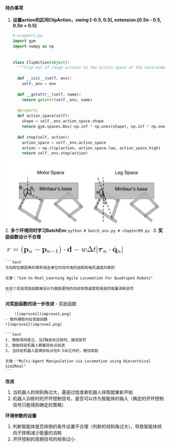 #### 待办事项
1. **设置action的区间ClipAction，swing:[-0.5, 0.5], extension:[0.5π - 0.5, 0.5π + 0.5]**
    ```python
    # wrappers.py
    import gym
    import numpy as np
    
    
    class ClipAction(object):
      """Clip out of range actions to the action space of the environment."""
    
      def __init__(self, env):
        self._env = env
    
      def __getattr__(self, name):
        return getattr(self._env, name)
    
      @property
      def action_space(self):
        shape = self._env.action_space.shape
        return gym.spaces.Box(-np.inf * np.ones(shape), np.inf * np.ones(shape), dtype=np.float32)
    
      def step(self, action):
        action_space = self._env.action_space
        action = np.clip(action, action_space.low, action_space.high)
        return self._env.step(action)
    ```

![minitaur](minitaur.png)
2. **多个环境同时学习BatchEnv**
    ```python
    # batch_env.py
    # chapter09.py
    ```
3. **奖励函数设计不合理**
   
   ![reward_func](reward_func.png)
    
    ```text
    方向和位移距离的乘积减去单位时间内电机扭矩和电机速度的乘积
   
    文章："Sim-to-Real_Learning Agile Locomotion For Quadruped Robots"
   
    在这个实验奖励函数被设计为鼓励更快的向前奔跑速度和很高的能量消耗惩罚
    ```
   **对奖励函数的进一步改进**
    - 奖励函数
   
        ![improve1](improve1.png)
    - 额外辅助内在奖励函数
    ![improve2](improve2.png)
   
    ```text
    1. 鼓励保持直立，当Z轴坐标过低时，施加惩罚
    2. 鼓励四足机器人朝着目标点前进
    3. 当四足机器人距离目标点在0.5米之内时，施加奖励
   
    文章："Multi-Agent Manipulation via Locomotion using Hierarchical Sim2Real"
    ```
    

**改进**
1. 当机器人的倾斜角过大，基座过低或者机器人摔倒就重新开始
2. 机器人训练时的开环控制信号，是否可以作为智能体的输入（确定的开环控制信号只能得到确定的策略）


**环境参数的设置**
1. 判断智能体是否摔倒的条件设置不合理（判断的倾斜角过大），导致智能体倾向于摔倒减少能量的消耗
2. 开环控制的周期信号的频率过小


    